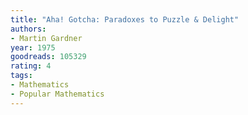 ```yaml
---
title: "Aha! Gotcha: Paradoxes to Puzzle & Delight"
authors:
- Martin Gardner
year: 1975
goodreads: 105329
rating: 4
tags:
- Mathematics
- Popular Mathematics
---
```

